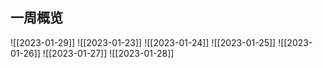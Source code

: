 ## 一周概览

![[2023-01-29]]
![[2023-01-23]]
![[2023-01-24]]
![[2023-01-25]]
![[2023-01-26]]
![[2023-01-27]]
![[2023-01-28]]